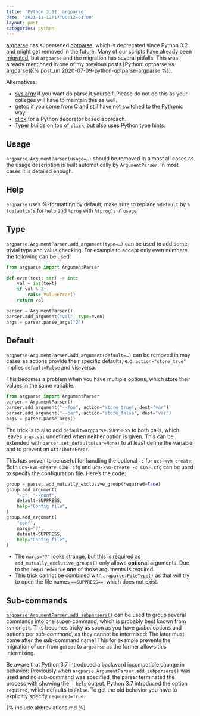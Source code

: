 ```yaml
---
title: 'Python 3.11: argparse'
date: '2021-11-12T17:00:12+01:00'
layout: post
categories: python
---
```


[argparse](https://docs.python.org/3/library/argparse.html) has superseded [optparse](https://docs.python.org/3/library/optparse.html), which is deprecated since Python 3.2 and might get removed in the future.
Many of our scripts have already been [migrated](https://docs.python.org/3/library/argparse.html#upgrading-optparse-code), but `argparse` and the migration has several pitfalls.
This was already mentioned in one of my previous posts [Python: optparse vs. argparse]({% post_url 2020-07-09-python-optparse-argparse %}).

Alternatives:

- [sys.argv](https://docs.python.org/3/library/sys.html#sys.argv) if you want do parse it yourself.
  Please do not do this as your colleges will have to maintain this as well.
- [getop](https://docs.python.org/3/library/getopt.html) if you come from C and still have not switched to the Pythonic way.
- [click](https://click.palletsprojects.com/) for a Python decorator based approach.
- [Typer](https://typer.tiangolo.com/) builds on top of `click`, but also uses Python type hints.

## Usage

`argparse.ArgumentParser(usage=…)` should be removed in almost all cases as the usage description is built automatically by `ArgumentParser`.
In most cases it is detailed enough.

## Help

`argparse` uses %-formatting by default;
make sure to replace `%default` by `%(defaults)s` for `help` and `%prog` with `%(prog)s` in `usage`.

## Type

`argparse.ArgumentParser.add_argument(type=…)` can be used to add some trivial type and value checking.
For example to accept only even numbers the following can be used:

```python
from argparse import ArgumentParser

def even(text: str) -> int:
    val = int(text)
    if val % 2:
        raise ValueError()
    return val

parser = ArgumentParser()
parser.add_argument("val", type=even)
args = parser.parse_args("2")
```

## Default

`argparse.ArgumentParser.add_argument(default=…)` can be removed in may cases as actions provide their specific defaults, e.g. `action="store_true"` implies `default=False` and vis-versa.

This becomes a problem when you have multiple options, which store their values in the same variable.

```python
from argparse import ArgumentParser
parser = ArgumentParser()
parser.add_argument("--foo", action="store_true", dest="var")
parser.add_argument("--bar", action="store_false", dest="var")
args = parser.parse_args()
```

The trick is to also add `default=argparse.SUPPRESS` to both calls, which leaves `args.val` undefined when neither option is given.
This can be extended with `parser.set_defaults(var=None)` to at least define the variable and to prevent an `AttributeError`.

This has proven to be useful for handling the optional `-c` for `ucs-kvm-create`:
Both `ucs-kvm-create CONF.cfg` and `ucs-kvm-create -c CONF.cfg` can be used to specify the configuration file.
Here’s the code:

```python
group = parser.add_mutually_exclusive_group(required=True)
group.add_argument(
    "-c", "--conf",
    default=SUPPRESS,
    help="Config file",
)
group.add_argument(
    "conf",
    nargs="?",
    default=SUPPRESS,
    help="Config file",
)
```

- The `nargs="?"` looks strange, but this is required as `add_mutually_exclusive_groups()` only allows **optional** arguments.
  Due to the `required=True` **one** of those arguments is required.
- This trick cannot be combined with `argparse.FileType()` as that will try to open the file names `==SUPPRESS==`, which does not exist.

## Sub-commands

[`argparse.ArgumentParser.add_subparsers()`](https://docs.python.org/3/library/argparse.html#sub-commands) can be used to group several commands into one super-command, which is probably best known from `svn` or `git`.
This becomes tricky as soon as you have *global* options and options per *sub-command*, as they cannot be intermixed:
The later must come after the sub-command name!
This for example prevents the migration of `ucr` from `getopt` to `argparse` as the former allows this intermixing.

Be aware that Python 3.7 introduced a backward incompatible change in behavior:
Previously when `argparse.ArgumentParser.add_subparsers()` was used and no sub-command was specified, the parser terminated the process with showing the `--help` output.
Python 3.7 introduced the option `required`, which defaults to `False`.
To get the old behavior you have to explicitly specify `required=True`.

{% include abbreviations.md %}
